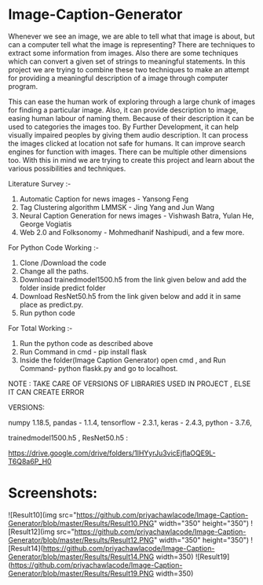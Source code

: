 # Image-Caption-Generator

Whenever we see an image, we are able to tell what that image is about, but can a computer tell what the image is representing? 
There are techniques to extract some information from images. Also there are some techniques which can convert a given set of strings to meaningful statements. In this project we are trying to combine these two techniques to make an attempt for providing a meaningful description of a image through computer program.

This can ease the human work of exploring through a large chunk of images for finding a particular image. Also, it can provide description to image, easing human labour of naming them. Because of their description it can be used to categories the images too.
By Further Development, it can help visually impaired peoples by giving them audio description. It can process the images clicked at location not safe for humans. It can improve search engines for function with images. There can be multiple other dimensions too. With this in mind we are trying to create this project and learn about the various possibilities and techniques.


Literature Survey :- 
1) Automatic Caption for news images - Yansong Feng
2) Tag Clustering algorithm LMMSK - Jing Yang and Jun Wang
3) Neural Caption Generation for news images - Vishwash Batra, Yulan He, George Vogiatis
4) Web 2.0 and Folksonomy - Mohmedhanif Nashipudi, and a few more.

For Python Code Working :-
1) Clone /Download the code
2) Change all the paths.
3) Download trainedmodel1500.h5 from the link given below and add the folder inside predict folder
4) Download ResNet50.h5 from the link given below and add it in same place as predict.py.
5) Run python code

For Total Working :-
1) Run the python code as described above
2) Run Command in cmd - pip install flask
3) Inside the folder(Image Caption Generator) open cmd , and Run Command- python flaskk.py and go to localhost.

NOTE : TAKE CARE OF VERSIONS OF LIBRARIES USED IN PROJECT , ELSE IT CAN CREATE ERROR

VERSIONS:

numpy 1.18.5, 
pandas - 1.1.4, 
tensorflow - 2.3.1, 
keras - 2.4.3, 
python - 3.7.6,

trainedmodel1500.h5 , ResNet50.h5 :

https://drive.google.com/drive/folders/1lHYyrJu3vicEjflaOQE9L-T6Q8a6P_H0

# Screenshots:
![Result10](img src="https://github.com/priyachawlacode/Image-Caption-Generator/blob/master/Results/Result10.PNG" width="350" height="350")
![Result12](img src="https://github.com/priyachawlacode/Image-Caption-Generator/blob/master/Results/Result12.PNG" width="350" height="350")
![Result14](https://github.com/priyachawlacode/Image-Caption-Generator/blob/master/Results/Result14.PNG width=350)
![Result19](https://github.com/priyachawlacode/Image-Caption-Generator/blob/master/Results/Result19.PNG width=350)
